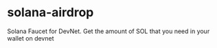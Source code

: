 # solana-airdrop
Solana Faucet for DevNet. Get the amount of SOL that you need in your wallet on devnet
